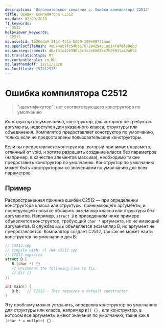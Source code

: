 ```yaml
---
description: 'Дополнительные сведения о: Ошибка компилятора C2512'
title: Ошибка компилятора C2512
ms.date: 02/09/2018
f1_keywords:
- C2512
helpviewer_keywords:
- C2512
ms.assetid: 15206da9-1164-451a-b869-280e00711aad
ms.openlocfilehash: 40574ab7fc54ba678729429401ed14fefefe9ebd
ms.sourcegitcommit: d6af41e42699628c3e2e6063ec7b03931a49a098
ms.translationtype: MT
ms.contentlocale: ru-RU
ms.lasthandoff: 12/11/2020
ms.locfileid: "97212913"
---
```

# <a name="compiler-error-c2512"></a>Ошибка компилятора C2512

> "*идентификатор*": нет соответствующего конструктора по умолчанию

*Конструктор по умолчанию*, конструктор, для которого не требуются аргументы, недоступен для указанного класса, структуры или объединения. Компилятор предоставляет конструктор по умолчанию, только если не предоставлены пользовательские конструкторы.

Если вы предоставляете конструктор, который принимает параметр, отличный от void, и хотите разрешить создание класса без параметров (например, в качестве элементов массива), необходимо также предоставить конструктор по умолчанию. Конструктор по умолчанию может быть конструктором со значениями по умолчанию для всех параметров.

## <a name="example"></a>Пример

Распространенная причина ошибки C2512 — при определении конструктора класса или структуры, принимающего аргументы, и последующей попытке объявить экземпляр класса или структуры без аргументов. Например, `struct B` в приведенном ниже примере объявляется конструктор, требующий `char *` аргумента, но не имеющий аргументов. В службах `main` объявляется экземпляр B, но аргумент не предоставляется. Компилятор создает C2512, так как не может найти конструктор по умолчанию для B.

```cpp
// C2512.cpp
// Compile with: cl /W4 c2512.cpp
// C2512 expected
struct B {
   B (char *) {}
   // Uncomment the following line to fix.
   // B() {}
};

int main() {
   B b;   // C2512 - This requires a default constructor
}
```

Эту проблему можно устранить, определив конструктор по умолчанию для структуры или класса, например `B() {}` , или конструктор, в котором все аргументы имеют значения по умолчанию, такие как `B (char * = nullptr) {}` .
